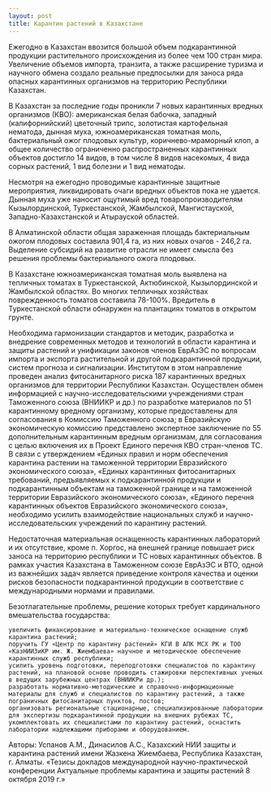 ```yaml
---
layout: post
title: Карантин растений в Казахстане
---
```


Ежегодно в Казахстан ввозится большой объем подкарантинной продукции растительного происхождения из более чем 100 стран мира. Увеличение объемов импорта, транзита, а также расширение туризма и научного обмена создало реальные предпосылки для заноса ряда опасных карантинных организмов на территорию Республики Казахстан.

В Казахстан за последние годы проникли 7 новых карантинных вредных организмов (КВО): американская белая бабочка, западный (калифорнийский) цветочный трипс, золотистая картофельная нематода, дынная муха, южноамериканская томатная моль, бактериальный ожог плодовых культур, коричнево-мраморный клоп, а общее количество ограниченно распространенных карантинных объектов достигло 14 видов, в том числе 8 видов насекомых, 4 вида сорных растений, 1 вид болезни и 1 вид нематоды.

Несмотря на ежегодно проводимые карантинные защитные мероприятия, ликвидировать очаги вредных объектов пока не удается. Дынная муха уже наносит ощутимый вред товаропроизводителям Кызылординской, Туркестанской, Жамбылской, Мангистауской, Западно-Казахстанской и Атырауской областей.

В Алматинской области общая зараженная площадь бактериальным ожогом плодовых составила 901,4 га, из них новых очагов - 246,2 га. Выделение субсидий на развитие отрасли не имеет смысла без решения проблемы бактериального ожога плодовых.

В Казахстане южноамериканская томатная моль выявлена на тепличных томатах в Туркестанской, Актюбинской, Кызылординской и Жамбылской областях. Во многих тепличных хозяйствах поврежденность томатов составила 78-100%. Вредитель в Туркестанской области обнаружен на плантациях томатов в открытом грунте.

Необходима гармонизации стандартов и методик, разработка и внедрение современных методов и технологий в области карантина и защиты растений и унификации законов членов ЕврАзЭС по вопросам импорта и экспорта растительной и другой подкарантинной продукции, систем прогноза и сигнализации. Институтом в этом направление проведен анализ фитосанитарного риска 187 карантинных вредных организмов для территории Республики Казахстан. Осуществлен обмен информацией с научно-исследовательскими учреждениями стран Таможенного союза (ВНИИКР и др.) по разработке материалов по 51 карантинному вредному организму, которые предоставлены для согласования в Комиссию Таможенного союза; в Евразийскую экономическую комиссию представлено экспертное заключение по 55 дополнительным карантинным вредным организмам, для согласования с целью включения их в Проект Единого перечня КВО стран-членов ТС. В связи с утверждением «Единых правил и норм обеспечения карантина растении на таможенной территории Евразийского экономического союза», «Единых карантинных фитосанитарных требований, предъявляемых к подкарантинной продукции и подкарантинным объектам на таможенной границе и на таможенной территории Евразийского экономического союза», «Единого перечня карантинных объектов Евразийского экономического союза», необходимо усилить взаимодействие национальных служб и научно-исследовательских учреждений по карантину растений.

Недостаточная материальная оснащенность карантинных лабораторий и их отсутствие, кроме п. Хоргос, на внешней границе повышает риск заноса на территорию республики и ТС новых карантинных объектов. В рамках участия Казахстана в Таможенном союзе ЕврАзЭС и ВТО, одной из важнейших задач является приведение контроля качества и оценки рисков безопасности подкарантинной продукции в соответствие с международными нормами и правилами.

Безотлагательные проблемы, решение которых требует кардинального вмешательства государства:

    увеличить финансирование и материально-техническое оснащение служб карантина растений;
    поручить ГУ «Центр по карантину растений» КГИ В АПК МСХ РК и ТОО «КазНИИЗиКР им. Ж. Жиембаева» научное и методическое обеспечение карантинных служб республики;
    усилить уровень подготовки, переподготовки специалистов по карантину растений, на плановой основе проводить стажировки перспективных ученых в ведущих зарубежных центрах (ВНИИКРи др.);
    разработать нормативно-методические и справочно-информационные материалы для служб и специалистов по карантину растений, а также пограничных фитосанитарных пунктов, постов;
    организовать региональные стационарные, специализированные лаборатории для экспертизы подкарантинной продукции на внешних рубежах ТС, укомплектовать их специалистами по карантину растений, оснастить лаборатории надлежащими приборами и оборудованием.

Авторы: Успанов А.М., Динасилов А.С., Казахский НИИ защиты и карантина растений имени Жазкена Жиембаева, Республика Казахстан, г. Алматы.
«Тезисы докладов международной научно-практической конференции Актуальные проблемы карантина и защиты растений 8 октября 2019 г.»
